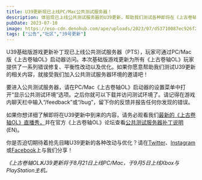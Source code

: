 ```yaml
---
title: U39更新现已上线PC/Mac公共测试服务器！
description: 体验现已上线公共测试服务器的U39更新，帮助我们测试各种即将在《上古卷轴OL》中推出的修复、改动与优化！
pubDate: 2023-07-10
image: https://eso-cdn.denohub.com/ape/uploads/2023/07/d53710087ec926f21af45fa14527ef25.jpg
tags: ["公告","社区","39号更新"]
---
```


U39基础版游戏更新补丁现已上线公共测试服务器（PTS），玩家可通过PC/Mac版《上古卷轴OL》启动器访问。本次基础版游戏更新为所有《上古卷轴OL》玩家提供了一系列错误修复、平衡性改动以及优化。如果你愿意帮助我们测试U39更新的相关内容，就接受我们加入公共测试服务器环境的邀请吧！

要进入公共测试服务器，请在PC/Mac《上古卷轴OL》启动器的设置菜单中打开“显示公共测试环境”选项。之后你就可以下载并访问测试环境了。请记得在游戏内聊天栏中输入“/feedback”或“/bug”，留下你的反馈并报告任何你发现的错误。

如果你想详细了解即将在U39更新中到来的内容，请务必观看我们[最新的《上古卷轴OL》直播秀，](https://www.twitch.tv/bethesda)并在官方《上古卷轴OL》论坛查看[公共测试服务器补丁说明](https://forums.elderscrollsonline.com/en/discussion/638012/pts-patch-notes-v9-1-0)(EN)。

你是否迫切期待着抢先目睹U39更新的各种改动与优化？请在[Twitter](https://twitter.com/TESOnline)、[Instagram](https://www.instagram.com/elderscrollsonline/)或[Facebook](https://www.facebook.com/ElderScrollsOnline)上与我们分享！

_《上古卷轴OL》U39更新将于8月21日上线PC/Mac，于9月5日上线Xbox与PlayStation主机。_

